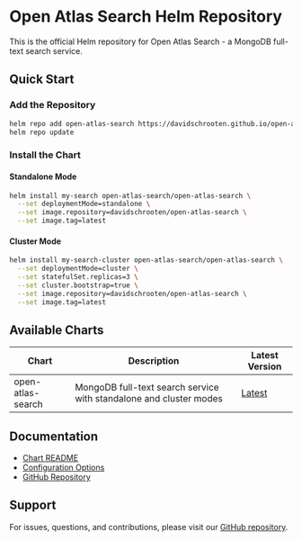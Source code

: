 # Open Atlas Search Helm Repository

This is the official Helm repository for Open Atlas Search - a MongoDB full-text search service.

## Quick Start

### Add the Repository

```bash
helm repo add open-atlas-search https://davidschrooten.github.io/open-atlas-search
helm repo update
```

### Install the Chart

#### Standalone Mode
```bash
helm install my-search open-atlas-search/open-atlas-search \
  --set deploymentMode=standalone \
  --set image.repository=davidschrooten/open-atlas-search \
  --set image.tag=latest
```

#### Cluster Mode
```bash
helm install my-search-cluster open-atlas-search/open-atlas-search \
  --set deploymentMode=cluster \
  --set statefulSet.replicas=3 \
  --set cluster.bootstrap=true \
  --set image.repository=davidschrooten/open-atlas-search \
  --set image.tag=latest
```

## Available Charts

| Chart | Description | Latest Version |
|-------|-------------|----------------|
| open-atlas-search | MongoDB full-text search service with standalone and cluster modes | [Latest](https://github.com/davidschrooten/open-atlas-search/releases) |

## Documentation

- [Chart README](https://github.com/davidschrooten/open-atlas-search/blob/master/helm/README.md)
- [Configuration Options](https://github.com/davidschrooten/open-atlas-search/blob/master/helm/values.yaml)
- [GitHub Repository](https://github.com/davidschrooten/open-atlas-search)

## Support

For issues, questions, and contributions, please visit our [GitHub repository](https://github.com/davidschrooten/open-atlas-search).
